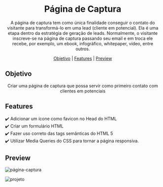 <h1 align="center">Página de Captura</h1>

<p align="center">A página de captura tem como única finalidade conseguir o contato do visitante para transformá-lo em uma lead (cliente em potencial). 
Ela é uma etapa dentro da estratégia de geração de leads.
Normalmente, o visitante inscreve-se na página de captura passando seu email e em troca ele recebe, por exemplo, um ebook, infográfico, whitepaper, vídeo, entre outros. </p>

<p align="center">
  <a href="#objetivo">Objetivo</a> |
  <a href="#features">Features</a> |
  <a href="#preview">Preview</a>
</p>


## Objetivo
<p align="center">
  Criar uma página de captura que possa servir como primeiro contato com clientes em potenciais
</p>


## Features

  ✔️ Adicionar um ícone como favicon no Head do HTML <br>
  ✔️ Criar um formulário HTML <br>
  ✔️ Fazer uso correto das tags semânticas do HTML 5 <br>
  ✔️ Utilizar Media Queries do CSS para tornar a página responsiva. <br>
  
    

## Preview

![página-captura](https://user-images.githubusercontent.com/68918326/144758897-e45e1887-c18c-4163-8602-3e30ad83ae69.gif)

![projeto](https://user-images.githubusercontent.com/68918326/144758736-5df3e4e7-d221-40ba-add8-def0019cbd05.PNG)
